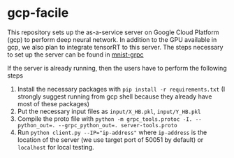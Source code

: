 # gcp-facile

This repository sets up the as-a-service server on Google Cloud Platform (gcp) to perform deep neural network. In addition to the GPU available in gcp, we also plan to integrate tensorRT to this server. The steps necessary to set up the server can be found in [mnist-grpc](https://github.com/JackDinsmore/mnist-server-grpc/tree/tpu) 

If the server is already running, then the users have to perform the following steps

1. Install the necessary packages with `pip install -r requirements.txt` (I strongly suggest running from gcp shell because they already have most of these packages)
2. Put the necessary input files as `input/X_HB.pkl`, `input/Y_HB.pkl`
3. Compile the proto file with `python -m grpc_tools.protoc -I. --python_out=. --grpc_python_out=. server-tools.proto`
4. Run `python client.py --IP="ip-address"` where `ip-address` is the location of the server (we use target port of 50051 by default) or `localhost` for local testing.

